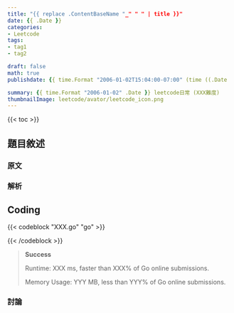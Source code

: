 ```yaml
---
title: "{{ replace .ContentBaseName "_" " " | title }}"
date: {{ .Date }}
categories:
- Leetcode
tags:
- tag1
- tag2

draft: false
math: true
publishdate: {{ time.Format "2006-01-02T15:04:00-07:00" (time ((.Date | time.AsTime).AddDate 0 0 1 | time.Format "2006-01-02") "Asia/Taipei") }}

summary: {{ time.Format "2006-01-02" .Date }} leetcode日常 (XXX難度)
thumbnailImage: leetcode/avator/leetcode_icon.png
---
```


{{< toc >}}

## 題目敘述

### 原文

>

### 解析

## Coding

<!-- markdownlint-disable -->
{{< codeblock "XXX.go" "go" >}}

{{< /codeblock >}}
<!-- markdownlint-restore -->

> **Success**
>
> Runtime: XXX ms, faster than XXX% of Go online submissions.
>
> Memory Usage: YYY MB, less than YYY% of Go online submissions.

### 討論

